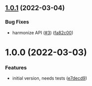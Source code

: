 ## [1.0.1](https://github.com/strangedev/styled-components-theming/compare/1.0.0...1.0.1) (2022-03-04)


### Bug Fixes

* harmonize API ([#3](https://github.com/strangedev/styled-components-theming/issues/3)) ([fa82c00](https://github.com/strangedev/styled-components-theming/commit/fa82c00cd7616dcebf724d8e8496df21758aa10f))

# 1.0.0 (2022-03-03)


### Features

* initial version, needs tests ([e7decd9](https://github.com/strangedev/styled-components-theming/commit/e7decd95febc2ce15c26b38f7b2de21fe30b227b))
